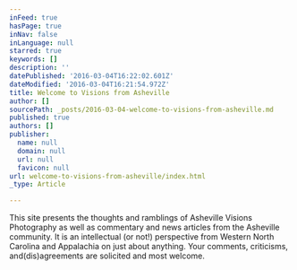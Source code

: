 ```yaml
---
inFeed: true
hasPage: true
inNav: false
inLanguage: null
starred: true
keywords: []
description: ''
datePublished: '2016-03-04T16:22:02.601Z'
dateModified: '2016-03-04T16:21:54.972Z'
title: Welcome to Visions from Asheville
author: []
sourcePath: _posts/2016-03-04-welcome-to-visions-from-asheville.md
published: true
authors: []
publisher:
  name: null
  domain: null
  url: null
  favicon: null
url: welcome-to-visions-from-asheville/index.html
_type: Article

---
```

This site presents the thoughts and ramblings of Asheville Visions Photography as well as commentary and news articles from the Asheville community. It is an intellectual (or not!) perspective from Western North Carolina and Appalachia on just about anything. Your comments, criticisms, and(dis)agreements are solicited and most welcome.